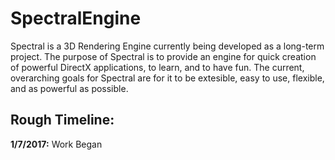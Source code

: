 # SpectralEngine

Spectral is a 3D Rendering Engine currently being developed as a long-term project. The purpose of Spectral is to provide an engine for quick creation of powerful DirectX applications, to learn, and to have fun. The current, overarching goals for Spectral are for it to be extesible, easy to use, flexible, and as powerful as possible.

## Rough Timeline:
**1/7/2017:** Work Began
